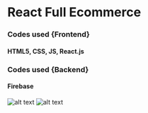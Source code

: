 # React Full Ecommerce
### Codes used {Frontend}
#### HTML5, CSS, JS, React.js
### Codes used {Backend}
#### Firebase
![alt text](https://raw.githubusercontent.com/ramyibrahim-eg/full-ecommerce/main/screen-shot.PNG "Logo Website From React")
![alt text](https://raw.githubusercontent.com/ramyibrahim-eg/full-ecommerce/main/screenshot1.png "Logo Website From React")
